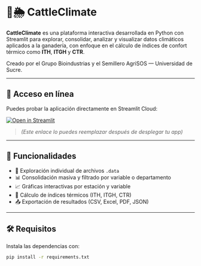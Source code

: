 # 🐄🌦️ CattleClimate

**CattleClimate** es una plataforma interactiva desarrollada en Python con Streamlit para explorar, consolidar, analizar y visualizar datos climáticos aplicados a la ganadería, con enfoque en el cálculo de índices de confort térmico como **ITH**, **ITGH** y **CTR**.

Creado por el Grupo Bioindustrias y el Semillero AgriSOS — Universidad de Sucre.

---

## 🚀 Acceso en línea

Puedes probar la aplicación directamente en Streamlit Cloud:

[![Open in Streamlit](https://static.streamlit.io/badges/streamlit_badge_black_white.svg)](https://cattleclimate.streamlit.app)  
> *(Este enlace lo puedes reemplazar después de desplegar tu app)*

---

## 🧰 Funcionalidades

- 📂 Exploración individual de archivos `.data`
- 📊 Consolidación masiva y filtrado por variable o departamento
- 📈 Gráficas interactivas por estación y variable
- 🧮 Cálculo de índices térmicos (ITH, ITGH, CTR)
- 📤 Exportación de resultados (CSV, Excel, PDF, JSON)

---

## 🛠️ Requisitos

Instala las dependencias con:

```bash
pip install -r requirements.txt

